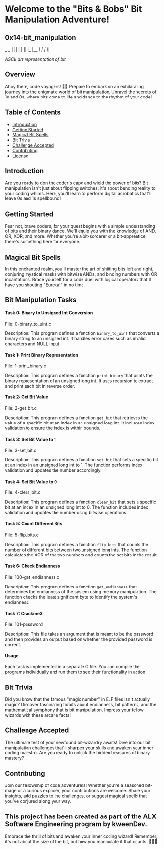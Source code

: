 # Welcome to the "Bits & Bobs" Bit Manipulation Adventure!

## 0x14-bit_manipulation

   _  _
  | || |
  | || |_
  |__   _|
     | |
     |_|

_ASCII art representation of bit_


## Overview

Ahoy there, code voyagers! 🏴‍☠️ Prepare to embark on an exhilarating journey into the enigmatic world of bit manipulation. Unravel the secrets of 1s and 0s, where bits come to life and dance to the rhythm of your code!

## Table of Contents

- [Introduction](#introduction)
- [Getting Started](#getting-started)
- [Magical Bit Spells](#magical-bit-spells)
- [Bit Trivia](#bit-trivia)
- [Challenge Accepted](#challenge-accepted)
- [Contributing](#contributing)
- [License](#license)

## Introduction

Are you ready to don the coder's cape and wield the power of bits? Bit manipulation isn't just about flipping switches; it's about bending reality to your coding whims. Here, you'll learn to perform digital acrobatics that'll leave 0s and 1s spellbound!

## Getting Started

Fear not, brave coders, for your quest begins with a simple understanding of bits and their binary dance. We'll equip you with the knowledge of AND, OR, XOR, and more. Whether you're a bit-sorcerer or a bit-apprentice, there's something here for everyone.

## Magical Bit Spells

In this enchanted realm, you'll master the art of shifting bits left and right, conjuring mystical masks with bitwise ANDs, and binding numbers with OR incantations. Brace yourself for a code duel with logical operators that'll have you shouting "Eureka!" in no time.

## Bit Manipulation Tasks

#### Task 0: Binary to Unsigned Int Conversion

File: 0-binary_to_uint.c

Description: This program defines a function `binary_to_uint` that converts a binary string to an unsigned int. It handles error cases such as invalid characters and NULL input.

#### Task 1: Print Binary Representation

File: 1-print_binary.c

Description: This program defines a function `print_binary` that prints the binary representation of an unsigned long int. It uses recursion to extract and print each bit in reverse order.

#### Task 2: Get Bit Value

File: 2-get_bit.c

Description: This program defines a function `get_bit` that retrieves the value of a specific bit at an index in an unsigned long int. It includes index validation to ensure the index is within bounds.

#### Task 3: Set Bit Value to 1

File: 3-set_bit.c

Description: This program defines a function `set_bit` that sets a specific bit at an index in an unsigned long int to 1. The function performs index validation and updates the number accordingly.

#### Task 4: Set Bit Value to 0

File: 4-clear_bit.c

Description: This program defines a function `clear_bit` that sets a specific bit at an index in an unsigned long int to 0. The function includes index validation and updates the number using bitwise operations.

#### Task 5: Count Different Bits

File: 5-flip_bits.c

Description: This program defines a function `flip_bits` that counts the number of different bits between two unsigned long ints. The function calculates the XOR of the two numbers and counts the set bits in the result.

#### Task 6: Check Endianness

File: 100-get_endianness.c

Description: This program defines a function `get_endianness` that determines the endianness of the system using memory manipulation. The function checks the least significant byte to identify the system's endianness.

#### Task 7: Crackme3

File: 101-password

Description: This file takes an argument that is meant to be the password and then provides an output based on whether the provided password is correct.

#### Usage

Each task is implemented in a separate C file. You can compile the programs individually and run them to see their functionality in action.


## Bit Trivia

Did you know that the famous "magic number" in ELF files isn't actually magic? Discover fascinating tidbits about endianness, bit patterns, and the mathematical symphony that is bit manipulation. Impress your fellow wizards with these arcane facts!

## Challenge Accepted

The ultimate test of your newfound bit-wizardry awaits! Dive into our bit manipulation challenges that'll sharpen your skills and awaken your inner coding maestro. Are you ready to unlock the hidden treasures of binary mastery?

## Contributing

Join our fellowship of code adventurers! Whether you're a seasoned bit-mage or a curious explorer, your contributions are welcome. Share your insights, add puzzles to the challenges, or suggest magical spells that you've conjured along your way.

This project has been created as part of the ALX Software Engineering program by kweenDev.
---

Embrace the thrill of bits and awaken your inner coding wizard! Remember, it's not about the size of the bit, but how you manipulate it that counts. 🧙‍♂️🔮
